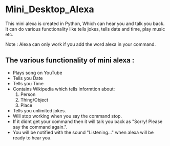 # Mini_Desktop_Alexa

This mini alexa is created in Python, Which can hear you and talk you back. It can do various functionality like tells jokes, tells date and time, play music etc.

Note : Alexa can only work if you add the word alexa in your command.

## The various functionality of mini alexa :

- Plays song on YouTube
- Tells you Date
- Tells you Time
- Contains Wikipedia which tells informtion about:
   1) Person
   2) Thing/Object
   3) Place
- Tells you unlimited jokes.
- Will stop working when you say the command stop.
- If it didnt get your command then it will talk you back as "Sorry! Please say the command again.".
- You will be notified with the sound "Listening..." when alexa will be ready to hear you.
